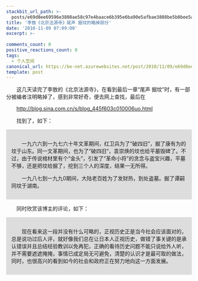 ```yaml
---
stackbit_url_path: >-
  posts/e69d8ee69596e3808ae58c97e4baace6b395e6ba90e5afbae3808be5b0bee5a3b0-e68e98e59d9fe79a84e795a5e68e89e983a8e58886
title: '李敖《北京法源寺》尾声 掘坟的略掉部分'
date: '2010-11-09 07:09:00'
excerpt: >-
  
comments_count: 0
positive_reactions_count: 0
tags: 
  - 个人空间
canonical_url: https://be-net.azurewebsites.net/post/2010/11/09/e69d8ee69596e3808ae58c97e4baace6b395e6ba90e5afbae3808be5b0bee5a3b0-e68e98e59d9fe79a84e795a5e68e89e983a8e58886
template: post
---
```

<div style="text-indent: 2em">   <p>这几天读完了李敖的《北京法源寺》，在看到最后一章“尾声 掘坟”时，有一部分被编者注明略掉了，感到非常好奇，便去网上查找，最后在</p>    <p><a href="http://blog.sina.com.cn/s/blog_445f603c010006uo.html">http://blog.sina.com.cn/s/blog_445f603c010006uo.html</a></p>    <p>找到了，如下：</p>    <div style="padding-bottom: 1em; background-color: #dddddd; padding-left: 1em; padding-right: 1em; padding-top: 1em">     <p>一九六六到一九七六十年文革期间，红卫兵为了“破四旧”，掘了康有为的坟于山东。同一文革期间，也为了“破四旧”，袁崇焕的坟也给平墓毁碑了。不过，由于传说棺材里有个“金头”，引发了“革命小将”的贪念与盗宝兴趣，平墓不够，还是把坟给掘了，挖到三个人的深度，结果一无所得。</p>      <p>一九八七到一九九0期间，大陆老百姓为了发财热，到处盗墓。掘了谭嗣同坟于湖南。</p>   </div>    <p>同时欣赏该博主的评论，如下：</p>    <div style="padding-bottom: 1em; background-color: #dddddd; padding-left: 1em; padding-right: 1em; padding-top: 1em">     <p>现在看来这一段并没有什么可略的，正视历史正是当今社会应该面对的，总是说功过后人评，就好像我们总在让日本人正视历史，做错了事关键的是承认错误并且总结经验教训以免再犯，正确的看待历史问题不能只说给外人听，并不需要遮遮掩掩，事情已成定局无可避免，清楚的认识才是最可取的做法，同时，也很高兴的看到如今的社会和政府正在努力地向这一方面发展。</p>   </div> </div>